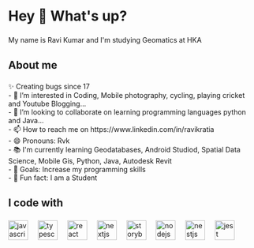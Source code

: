 

 <h1 align="left">Hey 👋 What's up?</h1>

###

<p align="left">My name is Ravi Kumar and I'm studying Geomatics at HKA</p>

###

<h2 align="left">About me</h2>

###

<p align="left">✨ Creating bugs since 17 <br> 
- 👀 I’m interested in Coding, Mobile photography, cycling, playing cricket and Youtube Blogging...<br>  
- 💞️ I’m looking to collaborate on learning programming languages python and Java...<br>
- 📫 How to reach me on  https://www.linkedin.com/in/ravikratia <br>
- 😄 Pronouns: Rvk <br>
- 📚 I'm currently learning Geodatabases, Android Studiod, Spatial Data Science, Mobile Gis, Python, Java, Autodesk Revit  <br>
- 🎯 Goals: Increase my programming skills <br>
- 🎲 Fun fact: I am a Student </p>

###

<h2 align="left">I code with</h2>

###

<div align="left">
  <img src="https://cdn.jsdelivr.net/gh/devicons/devicon/icons/javascript/javascript-original.svg" height="40" alt="javascript logo"  />
  <img width="12" />
  <img src="https://cdn.jsdelivr.net/gh/devicons/devicon/icons/typescript/typescript-original.svg" height="40" alt="typescript logo"  />
  <img width="12" />
  <img src="https://cdn.jsdelivr.net/gh/devicons/devicon/icons/react/react-original.svg" height="40" alt="react logo"  />
  <img width="12" />
  <img src="https://cdn.jsdelivr.net/gh/devicons/devicon/icons/nextjs/nextjs-original.svg" height="40" alt="nextjs logo"  />
  <img width="12" />
  <img src="https://cdn.jsdelivr.net/gh/devicons/devicon/icons/storybook/storybook-original.svg" height="40" alt="storybook logo"  />
  <img width="12" />
  <img src="https://cdn.jsdelivr.net/gh/devicons/devicon/icons/nodejs/nodejs-original.svg" height="40" alt="nodejs logo"  />
  <img width="12" />
  <img src="https://cdn.jsdelivr.net/gh/devicons/devicon/icons/nestjs/nestjs-original.svg" height="40" alt="nestjs logo"  />
  <img width="12" />
  <img src="https://cdn.jsdelivr.net/gh/devicons/devicon/icons/jest/jest-plain.svg" height="40" alt="jest logo"  />
</div>

###
  

###
<!---
ravikratia/ravikratia is a ✨ special ✨ repository because its `README.md` (this file) appears on your GitHub profile.
You can click the Preview link to take a look at your changes.
--->
